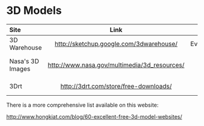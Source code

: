 3D Models
========

| Site | Link  | Notes|
| :--- | :---: | ---: |
|3D Warehouse | http://sketchup.google.com/3dwarehouse/ | Everything |
| Nasa's 3D Images | http://www.nasa.gov/multimedia/3d_resources/ | Space Themed Models | 
| 3Drt | http://3drt.com/store/free-downloads/ | Sci-Fi Models | 


There is a more comprehensive list available on this website:

http://www.hongkiat.com/blog/60-excellent-free-3d-model-websites/
